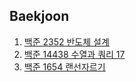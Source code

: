 ## Baekjoon

1. [백준 2352 반도체 설계](https://github.com/sangwoo0727/MyCoding/blob/master/LIS/BOJ2352_%EB%B0%98%EB%8F%84%EC%B2%B4%EC%84%A4%EA%B3%84.java)
2. [백준 14438 수열과 쿼리 17](https://github.com/sangwoo0727/MyCoding/blob/master/SegmentTree/BOJ14438_%EC%88%98%EC%97%B4%EA%B3%BC%EC%BF%BC%EB%A6%AC17.java)
3. [백준 1654 랜선자르기](https://github.com/sangwoo0727/MyCoding/blob/master/BinarySearch/BOJ1654_%EB%9E%9C%EC%84%A0%EC%9E%90%EB%A5%B4%EA%B8%B0.java)
